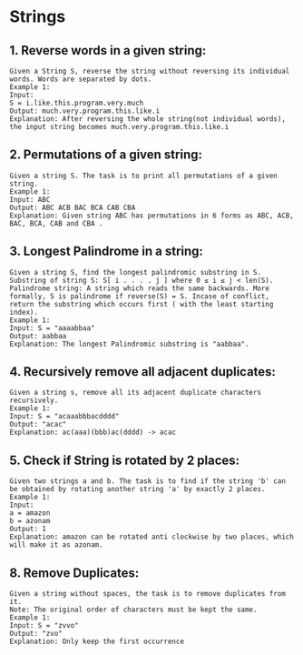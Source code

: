# Strings

## 1. Reverse words in a given string:
    Given a String S, reverse the string without reversing its individual words. Words are separated by dots.
    Example 1:
    Input:
    S = i.like.this.program.very.much
    Output: much.very.program.this.like.i
    Explanation: After reversing the whole string(not individual words), the input string becomes much.very.program.this.like.i

## 2. Permutations of a given string:
    Given a string S. The task is to print all permutations of a given string.
    Example 1:
    Input: ABC
    Output: ABC ACB BAC BCA CAB CBA
    Explanation: Given string ABC has permutations in 6 forms as ABC, ACB, BAC, BCA, CAB and CBA .

## 3. Longest Palindrome in a string:
    Given a string S, find the longest palindromic substring in S. Substring of string S: S[ i . . . . j ] where 0 ≤ i ≤ j < len(S). Palindrome string: A string which reads the same backwards. More formally, S is palindrome if reverse(S) = S. Incase of conflict, return the substring which occurs first ( with the least starting index).
    Example 1:
    Input: S = "aaaabbaa"
    Output: aabbaa
    Explanation: The longest Palindromic substring is "aabbaa".

## 4. Recursively remove all adjacent duplicates:
    Given a string s, remove all its adjacent duplicate characters recursively. 
    Example 1:
    Input: S = "acaaabbbacdddd"
    Output: "acac"
    Explanation: ac(aaa)(bbb)ac(dddd) -> acac
## 5. Check if String is rotated by 2 places:
    Given two strings a and b. The task is to find if the string 'b' can be obtained by rotating another string 'a' by exactly 2 places. 
    Example 1:
    Input:
    a = amazon
    b = azonam
    Output: 1
    Explanation: amazon can be rotated anti clockwise by two places, which will make it as azonam.

## 8. Remove Duplicates:
    Given a string without spaces, the task is to remove duplicates from it.
    Note: The original order of characters must be kept the same. 
    Example 1:
    Input: S = "zvvo"
    Output: "zvo"
    Explanation: Only keep the first occurrence